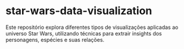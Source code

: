# star-wars-data-visualization
Este repositório explora diferentes tipos de visualizações aplicadas ao universo Star Wars, utilizando técnicas para extrair insights dos personagens, espécies e suas relações.
